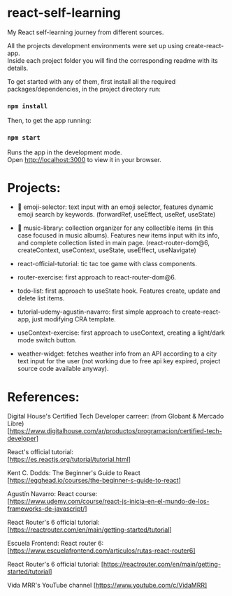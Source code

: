# react-self-learning

My React self-learning journey from different sources.

All the projects development environments were set up using create-react-app. \
Inside each project folder you will find the corresponding readme with its details.

To get started with any of them, first install all the required packages/dependencies, in the project directory run:
### `npm install`

Then, to get the app running:
### `npm start`

Runs the app in the development mode. \
Open [http://localhost:3000](http://localhost:3000) to view it in your browser.

# Projects:
- 🥈 emoji-selector: text input with an emoji selector, features dynamic emoji search by keywords. (forwardRef, useEffect, useRef, useState)

- 🏅 music-library: collection organizer for any collectible items (in this case focused in music albums). Features new items input with its info, and complete collection listed in main page. (react-router-dom@6, createContext, useContext, useState, useEffect, useNavigate)

- react-official-tutorial: tic tac toe game with class components.

- router-exercise: first approach to react-router-dom@6.

- todo-list: first approach to useState hook. Features create, update and delete list items.

- tutorial-udemy-agustin-navarro: first simple approach to create-react-app, just modifying CRA template.

- useContext-exercise: first approach to useContext, creating a light/dark mode switch button.

- weather-widget: fetches weather info from an API according to a city text input for the user (not working due to free api key expired, project source code available anyway).

# References:
Digital House's Certified Tech Developer carreer: (from Globant & Mercado Libre) \
[https://www.digitalhouse.com/ar/productos/programacion/certified-tech-developer]

React's official tutorial: \
[https://es.reactjs.org/tutorial/tutorial.html]

Kent C. Dodds: The Beginner's Guide to React \
[https://egghead.io/courses/the-beginner-s-guide-to-react]

Agustín Navarro: React course: \
[https://www.udemy.com/course/react-js-inicia-en-el-mundo-de-los-frameworks-de-javascript/]

React Router's 6 official tutorial: \
[https://reactrouter.com/en/main/getting-started/tutorial]

Escuela Frontend: React router 6: \
[https://www.escuelafrontend.com/articulos/rutas-react-router6]

React Router's 6 official tutorial:
[https://reactrouter.com/en/main/getting-started/tutorial]

Vida MRR's YouTube channel
[https://www.youtube.com/c/VidaMRR]
